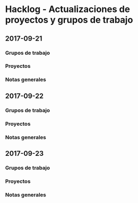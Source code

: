 
# Hacklog - Actualizaciones de proyectos y grupos de trabajo

## 2017-09-21

### Grupos de trabajo

### Proyectos

### Notas generales

## 2017-09-22

### Grupos de trabajo

### Proyectos

### Notas generales

## 2017-09-23

### Grupos de trabajo

### Proyectos

### Notas generales
